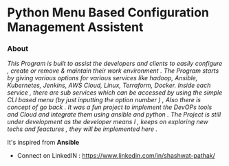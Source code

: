 # Python Menu Based Configuration Management Assistent

### About
*This Program is built to assist the developers and clients to easily configure , create or remove & maintain their work environment .
The Program starts by giving various options for various services like hadoop, Ansible, Kubernetes, Jenkins, AWS Cloud, Linux, Terraform, Docker.
Inside each service , there are sub services which can be accessed by using the simple CLI based menu (by just inputting  the option number ) , Also there is concept of go back . 
It was a fun project to implement the DevOPs tools and Cloud and integrate them using ansible and python . The Project is still under development as the developer means I , keeps on exploring new techs and feactures , they will be implemented here .*

It's inspired from **Ansible**
* Connect on LinkedIN : https://www.linkedin.com/in/shashwat-pathak/
